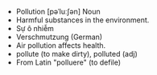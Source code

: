 - Pollution	[pəˈluːʃən]	Noun	
- Harmful substances in the environment.
- Sự ô nhiễm
- Verschmutzung (German)
- Air pollution affects health.
- pollute (to make dirty), polluted (adj)
- From Latin "polluere" (to defile)